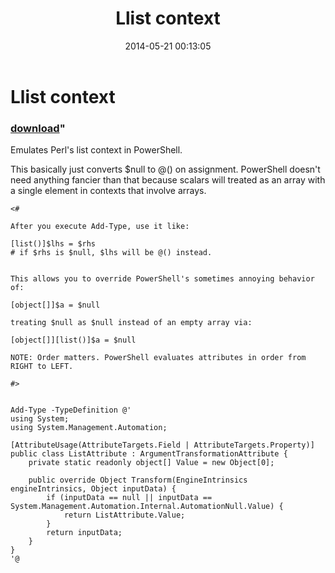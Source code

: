 ﻿---
pid:            5176
parent:         0
children:       
poster:         Public Domain
title:          Llist context
date:           2014-05-21 00:13:05
format:         posh
---

# Llist context

### [download](5176.ps1)"

Emulates Perl's list context in PowerShell.

This basically just converts $null to @() on assignment. PowerShell doesn't need anything fancier than that because scalars will treated as an array with a single element in contexts that involve arrays.

```posh
<#

After you execute Add-Type, use it like:

[list()]$lhs = $rhs
# if $rhs is $null, $lhs will be @() instead.


This allows you to override PowerShell's sometimes annoying behavior of:

[object[]]$a = $null

treating $null as $null instead of an empty array via:

[object[]][list()]$a = $null

NOTE: Order matters. PowerShell evaluates attributes in order from RIGHT to LEFT.

#>


Add-Type -TypeDefinition @'
using System;
using System.Management.Automation;

[AttributeUsage(AttributeTargets.Field | AttributeTargets.Property)]
public class ListAttribute : ArgumentTransformationAttribute {
	private static readonly object[] Value = new Object[0];

	public override Object Transform(EngineIntrinsics engineIntrinsics, Object inputData) {
		if (inputData == null || inputData == System.Management.Automation.Internal.AutomationNull.Value) {
			return ListAttribute.Value;
		}
		return inputData;
	}
}
'@
```
